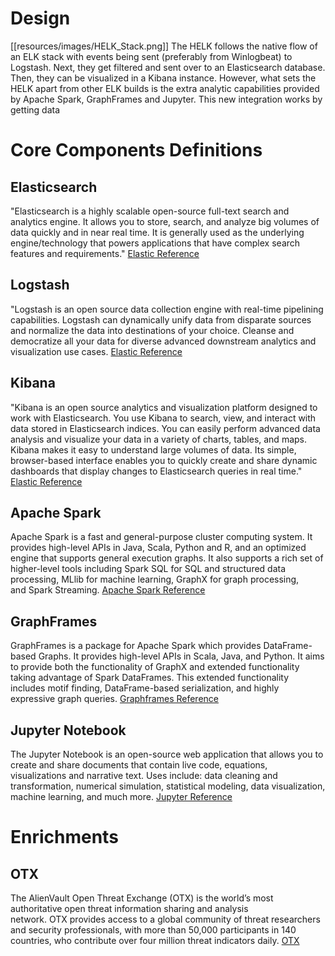 # Design
[[resources/images/HELK_Stack.png]]
The HELK follows the native flow of an ELK stack with events being sent (preferably from Winlogbeat) to Logstash. Next, they get filtered and sent over to an Elasticsearch database. Then, they can be visualized in a Kibana instance. However, what sets the HELK apart from other ELK builds is the extra analytic capabilities provided by Apache Spark, GraphFrames and Jupyter. This new integration works by getting data 

# Core Components Definitions
## Elasticsearch
"Elasticsearch is a highly scalable open-source full-text search and analytics engine. It allows you to store, search, and analyze big volumes of data quickly and in near real time. It is generally used as the underlying engine/technology that powers applications that have complex search features and requirements." [Elastic Reference](https://www.elastic.co/guide/en/elasticsearch/reference/current/getting-started.html)

## Logstash
"Logstash is an open source data collection engine with real-time pipelining capabilities. Logstash can dynamically unify data from disparate sources and normalize the data into destinations of your choice. Cleanse and democratize all your data for diverse advanced downstream analytics and visualization use cases.
 [Elastic Reference](https://www.elastic.co/guide/en/logstash/current/introduction.html)

## Kibana
"Kibana is an open source analytics and visualization platform designed to work with Elasticsearch. You use Kibana to search, view, and interact with data stored in Elasticsearch indices. You can easily perform advanced data analysis and visualize your data in a variety of charts, tables, and maps.
Kibana makes it easy to understand large volumes of data. Its simple, browser-based interface enables you to quickly create and share dynamic dashboards that display changes to Elasticsearch queries in real time." [Elastic Reference](https://www.elastic.co/guide/en/kibana/current/introduction.html)

## Apache Spark
Apache Spark is a fast and general-purpose cluster computing system. It provides high-level APIs in Java, Scala, Python and R, and an optimized engine that supports general execution graphs. It also supports a rich set of higher-level tools including Spark SQL for SQL and structured data processing, MLlib for machine learning, GraphX for graph processing, and Spark Streaming. [Apache Spark Reference](https://spark.apache.org/docs/latest/)

## GraphFrames
GraphFrames is a package for Apache Spark which provides DataFrame-based Graphs. It provides high-level APIs in Scala, Java, and Python. It aims to provide both the functionality of GraphX and extended functionality taking advantage of Spark DataFrames. This extended functionality includes motif finding, DataFrame-based serialization, and highly expressive graph queries. [Graphframes Reference](https://graphframes.github.io/)

## Jupyter Notebook
The Jupyter Notebook is an open-source web application that allows you to create and share documents that contain live code, equations, visualizations and narrative text. Uses include: data cleaning and transformation, numerical simulation, statistical modeling, data visualization, machine learning, and much more.
 [Jupyter Reference](http://jupyter.org/)

# Enrichments
## OTX
The AlienVault Open Threat Exchange (OTX) is the world’s most authoritative open threat information sharing and analysis network. OTX provides access to a global community of threat researchers and security professionals, with more than 50,000 participants in 140 countries, who contribute over four million threat indicators daily.
 [OTX](https://www.alienvault.com/documentation/otx/about-otx.htm)
